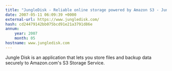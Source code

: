 ```yaml
---
title: "JungleDisk - Reliable online storage powered by Amazon S3 - Jungle Disk"
date: 2007-05-11 06:09:39 +0000
external-url: https://www.jungledisk.com/
hash: cd24479142bb075bcd91e21a3791d86e
annum:
    year: 2007
    month: 05
hostname: www.jungledisk.com
---
```


Jungle Disk is an application that lets you store files and backup data securely to Amazon.com's S3  Storage Service.
